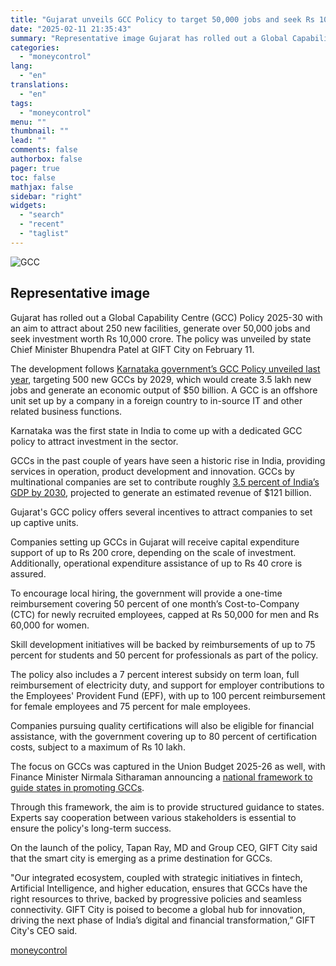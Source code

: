 ```yaml
---
title: "Gujarat unveils GCC Policy to target 50,000 jobs and seek Rs 10,000 crore as investment"
date: "2025-02-11 21:35:43"
summary: "Representative image Gujarat has rolled out a Global Capability Centre (GCC) Policy 2025-30 with an aim to attract about 250 new facilities, generate over 50,000 jobs and seek investment worth Rs 10,000 crore. The policy was unveiled by state Chief Minister Bhupendra Patel at GIFT City on February 11.The development..."
categories:
  - "moneycontrol"
lang:
  - "en"
translations:
  - "en"
tags:
  - "moneycontrol"
menu: ""
thumbnail: ""
lead: ""
comments: false
authorbox: false
pager: true
toc: false
mathjax: false
sidebar: "right"
widgets:
  - "search"
  - "recent"
  - "taglist"
---
```


![GCC](//stat1.moneycontrol.com/mcnews//images/grey_bg.gif "GCC")

Representative image
--------------------

 

Gujarat has rolled out a Global Capability Centre (GCC) Policy 2025-30 with an aim to attract about 250 new facilities, generate over 50,000 jobs and seek investment worth Rs 10,000 crore. The policy was unveiled by state Chief Minister Bhupendra Patel at GIFT City on February 11.

The development follows [Karnataka government’s GCC Policy unveiled last year](https://www.moneycontrol.com/technology/karnatakas-gcc-policy-to-focus-on-employee-well-being-work-life-balance-and-beyond-bengaluru-clusters-article-12870728.html), targeting 500 new GCCs by 2029, which would create 3.5 lakh new jobs and generate an economic output of $50 billion. A GCC is an offshore unit set up by a company in a foreign country to in-source IT and other related business functions.

Karnataka was the first state in India to come up with a dedicated GCC policy to attract investment in the sector.

GCCs in the past couple of years have seen a historic rise in India, providing services in operation, product development and innovation. GCCs by multinational companies are set to contribute roughly [3.5 percent of India’s GDP by 2030](https://www.moneycontrol.com/technology/by-2030-gccs-will-bring-121-bn-in-revenue-driving-3-5-of-indias-gdp-economic-survey-article-12774651.html), projected to generate an estimated revenue of $121 billion.

Gujarat's GCC policy offers several incentives to attract companies to set up captive units.

Companies setting up GCCs in Gujarat will receive capital expenditure support of up to Rs 200 crore, depending on the scale of investment. Additionally, operational expenditure assistance of up to Rs 40 crore is assured.

To encourage local hiring, the government will provide a one-time reimbursement covering 50 percent of one month’s Cost-to-Company (CTC) for newly recruited employees, capped at Rs 50,000 for men and Rs 60,000 for women.

Skill development initiatives will be backed by reimbursements of up to 75 percent for students and 50 percent for professionals as part of the policy.

The policy also includes a 7 percent interest subsidy on term loan, full reimbursement of electricity duty, and support for employer contributions to the Employees' Provident Fund (EPF), with up to 100 percent reimbursement for female employees and 75 percent for male employees.

Companies pursuing quality certifications will also be eligible for financial assistance, with the government covering up to 80 percent of certification costs, subject to a maximum of Rs 10 lakh.

The focus on GCCs was captured in the Union Budget 2025-26 as well, with Finance Minister Nirmala Sitharaman announcing a [national framework to guide states in promoting GCCs](https://www.moneycontrol.com/budget/finance-minister-sitharaman-announces-national-framework-to-accelerate-gcc-growth-in-tier-2-cities-article-12926610.html).

Through this framework, the aim is to provide structured guidance to states. Experts say cooperation between various stakeholders is essential to ensure the policy's long-term success.

On the launch of the policy, Tapan Ray, MD and Group CEO, GIFT City said that the smart city is emerging as a prime destination for GCCs.

"Our integrated ecosystem, coupled with strategic initiatives in fintech, Artificial Intelligence, and higher education, ensures that GCCs have the right resources to thrive, backed by progressive policies and seamless connectivity. GIFT City is poised to become a global hub for innovation, driving the next phase of India’s digital and financial transformation,” GIFT City's CEO said.

[moneycontrol](https://www.moneycontrol.com/technology/gujarat-unveils-gcc-policy-to-target-50-000-jobs-and-seek-rs-10-000-crore-as-investment-article-12937369.html)
